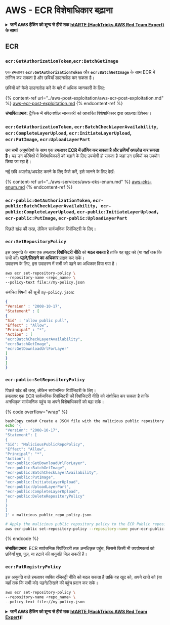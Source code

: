 # AWS - ECR विशेषाधिकार बढ़ाना

<details>

<summary><strong>जानें AWS हैकिंग को शून्य से हीरो तक</strong> <a href="https://training.hacktricks.xyz/courses/arte"><strong>htARTE (HackTricks AWS Red Team Expert)</strong></a><strong> के साथ!</strong></summary>

HackTricks का समर्थन करने के अन्य तरीके:

* यदि आप अपनी **कंपनी का विज्ञापन HackTricks में देखना चाहते हैं** या **HackTricks को PDF में डाउनलोड करना चाहते हैं** तो [**सब्सक्रिप्शन प्लान्स देखें**](https://github.com/sponsors/carlospolop)!
* [**आधिकारिक PEASS और HackTricks स्वैग**](https://peass.creator-spring.com) प्राप्त करें
* हमारे विशेष [**NFTs**](https://opensea.io/collection/the-peass-family) कलेक्शन, [**The PEASS Family**](https://opensea.io/collection/the-peass-family) खोजें
* **शामिल हों** 💬 [**डिस्कॉर्ड समूह**](https://discord.gg/hRep4RUj7f) या [**टेलीग्राम समूह**](https://t.me/peass) या हमें **ट्विटर** 🐦 [**@hacktricks_live**](https://twitter.com/hacktricks_live)** पर फॉलो** करें।
* **हैकिंग ट्रिक्स साझा करें** द्वारा **PRs सबमिट** करके [**HackTricks**](https://github.com/carlospolop/hacktricks) और [**HackTricks Cloud**](https://github.com/carlospolop/hacktricks-cloud) github repos में।

</details>

## ECR

### `ecr:GetAuthorizationToken`,`ecr:BatchGetImage`

एक हमलावर **`ecr:GetAuthorizationToken`** और **`ecr:BatchGetImage`** के साथ ECR में लॉगिन कर सकता है और छवियाँ डाउनलोड कर सकता है।

छवियों को कैसे डाउनलोड करें के बारे में अधिक जानकारी के लिए:

{% content-ref url="../aws-post-exploitation/aws-ecr-post-exploitation.md" %}
[aws-ecr-post-exploitation.md](../aws-post-exploitation/aws-ecr-post-exploitation.md)
{% endcontent-ref %}

**संभावित प्रभाव:** ट्रैफिक में संवेदनशील जानकारी को आधारित विशेषाधिकार द्वारा अप्रत्यक्ष प्रिवेस्क।

### `ecr:GetAuthorizationToken`, `ecr:BatchCheckLayerAvailability`, `ecr:CompleteLayerUpload`, `ecr:InitiateLayerUpload`, `ecr:PutImage`, `ecr:UploadLayerPart`

उन सभी अनुमतियों के साथ एक हमलावर **ECR में लॉगिन कर सकता है और छवियाँ अपलोड कर सकता है**। यह उन परिवेशों में विशेषाधिकारों को बढ़ाने के लिए उपयोगी हो सकता है जहां उन छवियों का उपयोग किया जा रहा है।

नई छवि अपलोड/अपडेट करने के लिए कैसे करें, इसे जानने के लिए देखें:

{% content-ref url="../aws-services/aws-eks-enum.md" %}
[aws-eks-enum.md](../aws-services/aws-eks-enum.md)
{% endcontent-ref %}

### `ecr-public:GetAuthorizationToken`, `ecr-public:BatchCheckLayerAvailability, ecr-public:CompleteLayerUpload`, `ecr-public:InitiateLayerUpload, ecr-public:PutImage`, `ecr-public:UploadLayerPart`

पिछले खंड की तरह, लेकिन सार्वजनिक रिपॉजिटरी के लिए।

### `ecr:SetRepositoryPolicy`

इस अनुमति के साथ एक हमलावर **रिपॉजिटरी नीति** को **बदल सकता है** ताकि वह खुद को (या यहाँ तक कि सभी को) **पढ़ने/लिखने का अधिकार** प्रदान कर सके।\
उदाहरण के लिए, इस उदाहरण में सभी को पढ़ने का अधिकार दिया गया है।
```bash
aws ecr set-repository-policy \
--repository-name <repo_name> \
--policy-text file://my-policy.json
```
संबंधित विषयों की सूची `my-policy.json`:
```json
{
"Version" : "2008-10-17",
"Statement" : [
{
"Sid" : "allow public pull",
"Effect" : "Allow",
"Principal" : "*",
"Action" : [
"ecr:BatchCheckLayerAvailability",
"ecr:BatchGetImage",
"ecr:GetDownloadUrlForLayer"
]
}
]
}
```
### `ecr-public:SetRepositoryPolicy`

पिछले खंड की तरह, लेकिन सार्वजनिक रिपॉजिटरी के लिए।\
हमलावर एक ECR सार्वजनिक रिपॉजिटरी की रिपॉजिटरी नीति को संशोधित कर सकता है ताकि अनधिकृत सार्वजनिक पहुंच या अपने विशेषाधिकारों को बढ़ा सके।

{% code overflow="wrap" %}
```bash
bashCopy code# Create a JSON file with the malicious public repository policy
echo '{
"Version": "2008-10-17",
"Statement": [
{
"Sid": "MaliciousPublicRepoPolicy",
"Effect": "Allow",
"Principal": "*",
"Action": [
"ecr-public:GetDownloadUrlForLayer",
"ecr-public:BatchGetImage",
"ecr-public:BatchCheckLayerAvailability",
"ecr-public:PutImage",
"ecr-public:InitiateLayerUpload",
"ecr-public:UploadLayerPart",
"ecr-public:CompleteLayerUpload",
"ecr-public:DeleteRepositoryPolicy"
]
}
]
}' > malicious_public_repo_policy.json

# Apply the malicious public repository policy to the ECR Public repository
aws ecr-public set-repository-policy --repository-name your-ecr-public-repo-name --policy-text file://malicious_public_repo_policy.json
```
{% endcode %}

**संभावित प्रभाव**: ECR सार्वजनिक रिपॉजिटरी तक अनधिकृत पहुंच, जिससे किसी भी उपयोगकर्ता को छवियाँ पुश, पुल, या हटाने की अनुमति मिल सकती है।

### `ecr:PutRegistryPolicy`

इस अनुमति वाले हमलावर व्यक्ति रजिस्ट्री नीति को बदल सकता है ताकि वह खुद को, अपने खाते को (या यहाँ तक कि सभी को) पढ़ने/लिखने की पहुंच प्रदान कर सके।
```bash
aws ecr set-repository-policy \
--repository-name <repo_name> \
--policy-text file://my-policy.json
```
<details>

<summary><strong>जानें AWS हैकिंग को शून्य से हीरो तक</strong> <a href="https://training.hacktricks.xyz/courses/arte"><strong>htARTE (HackTricks AWS Red Team Expert)</strong></a><strong>!</strong></summary>

दूसरे तरीके HackTricks का समर्थन करने के लिए:

* अगर आप अपनी **कंपनी का विज्ञापन HackTricks में देखना चाहते हैं** या **HackTricks को PDF में डाउनलोड करना चाहते हैं** तो [**सब्सक्रिप्शन प्लान्स**](https://github.com/sponsors/carlospolop) देखें!
* [**आधिकारिक PEASS & HackTricks स्वैग**](https://peass.creator-spring.com) प्राप्त करें
* हमारे विशेष [**NFTs**](https://opensea.io/collection/the-peass-family) कलेक्शन, [**The PEASS Family**](https://opensea.io/collection/the-peass-family) खोजें
* **शामिल हों** 💬 [**Discord समूह**](https://discord.gg/hRep4RUj7f) या [**टेलीग्राम समूह**](https://t.me/peass) या हमें **ट्विटर** 🐦 [**@hacktricks_live**](https://twitter.com/hacktricks_live)** पर फॉलो** करें।
* **अपने हैकिंग ट्रिक्स साझा करें, PRs सबमिट करके** [**HackTricks**](https://github.com/carlospolop/hacktricks) और [**HackTricks Cloud**](https://github.com/carlospolop/hacktricks-cloud) github repos में।

</details>
